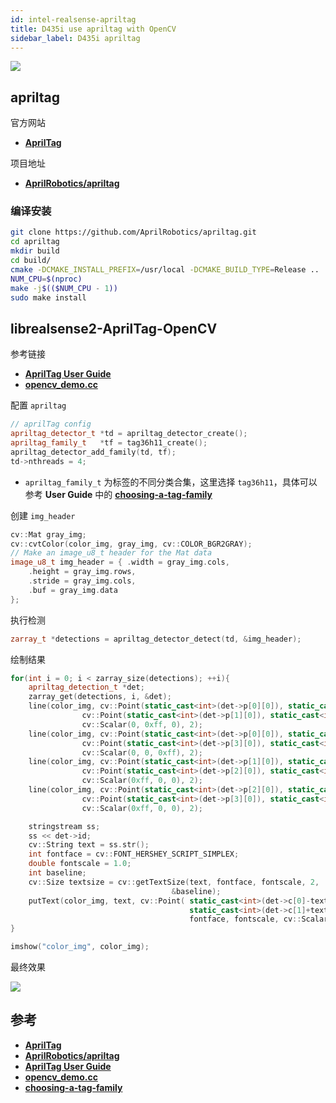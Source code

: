 ```yaml
---
id: intel-realsense-apriltag
title: D435i use apriltag with OpenCV
sidebar_label: D435i apriltag
---
```


![](https://pictures-1304295136.cos.ap-guangzhou.myqcloud.com/screenshot/ubuntu/realsense/realsense-apriltag.png)

## apriltag
官方网站

- **[AprilTag](https://april.eecs.umich.edu/software/apriltag)**

项目地址

- **[AprilRobotics/apriltag](https://github.com/AprilRobotics/apriltag)**

### 编译安装

``` bash
git clone https://github.com/AprilRobotics/apriltag.git
cd apriltag
mkdir build
cd build/
cmake -DCMAKE_INSTALL_PREFIX=/usr/local -DCMAKE_BUILD_TYPE=Release ..
NUM_CPU=$(nproc)
make -j$(($NUM_CPU - 1))
sudo make install
```

## librealsense2-AprilTag-OpenCV

参考链接
- **[AprilTag User Guide](https://github.com/AprilRobotics/apriltag/wiki/AprilTag-User-Guide)**
- **[opencv_demo.cc](https://github.com/AprilRobotics/apriltag/blob/master/example/opencv_demo.cc)**

配置 `apriltag`
``` cpp
// aprilTag config
apriltag_detector_t *td = apriltag_detector_create();
apriltag_family_t   *tf = tag36h11_create();
apriltag_detector_add_family(td, tf);
td->nthreads = 4;
```

- `apriltag_family_t` 为标签的不同分类合集，这里选择 `tag36h11`，具体可以参考 **User Guide** 中的 **[choosing-a-tag-family](https://github.com/AprilRobotics/apriltag/wiki/AprilTag-User-Guide#choosing-a-tag-family)**

创建 `img_header`
``` cpp
cv::Mat gray_img;
cv::cvtColor(color_img, gray_img, cv::COLOR_BGR2GRAY);
// Make an image_u8_t header for the Mat data
image_u8_t img_header = { .width = gray_img.cols,
    .height = gray_img.rows,
    .stride = gray_img.cols,
    .buf = gray_img.data
};
```

执行检测
``` cpp
zarray_t *detections = apriltag_detector_detect(td, &img_header);
```

绘制结果
``` cpp
for(int i = 0; i < zarray_size(detections); ++i){
    apriltag_detection_t *det;
    zarray_get(detections, i, &det);
    line(color_img, cv::Point(static_cast<int>(det->p[0][0]), static_cast<int>(det->p[0][1])),
                cv::Point(static_cast<int>(det->p[1][0]), static_cast<int>(det->p[1][1])),
                cv::Scalar(0, 0xff, 0), 2);
    line(color_img, cv::Point(static_cast<int>(det->p[0][0]), static_cast<int>(det->p[0][1])),
                cv::Point(static_cast<int>(det->p[3][0]), static_cast<int>(det->p[3][1])),
                cv::Scalar(0, 0, 0xff), 2);
    line(color_img, cv::Point(static_cast<int>(det->p[1][0]), static_cast<int>(det->p[1][1])),
                cv::Point(static_cast<int>(det->p[2][0]), static_cast<int>(det->p[2][1])),
                cv::Scalar(0xff, 0, 0), 2);
    line(color_img, cv::Point(static_cast<int>(det->p[2][0]), static_cast<int>(det->p[2][1])),
                cv::Point(static_cast<int>(det->p[3][0]), static_cast<int>(det->p[3][1])),
                cv::Scalar(0xff, 0, 0), 2);

    stringstream ss;
    ss << det->id;
    cv::String text = ss.str();
    int fontface = cv::FONT_HERSHEY_SCRIPT_SIMPLEX;
    double fontscale = 1.0;
    int baseline;
    cv::Size textsize = cv::getTextSize(text, fontface, fontscale, 2,
                                    &baseline);
    putText(color_img, text, cv::Point( static_cast<int>(det->c[0]-textsize.width/2),
                                        static_cast<int>(det->c[1]+textsize.height/2)),
                                        fontface, fontscale, cv::Scalar(0xff, 0x99, 0), 2);
}

imshow("color_img", color_img);
```

最终效果

![](https://pictures-1304295136.cos.ap-guangzhou.myqcloud.com/screenshot/ubuntu/realsense/realsense-apriltag.png)

## 参考

- **[AprilTag](https://april.eecs.umich.edu/software/apriltag)**
- **[AprilRobotics/apriltag](https://github.com/AprilRobotics/apriltag)**
- **[AprilTag User Guide](https://github.com/AprilRobotics/apriltag/wiki/AprilTag-User-Guide)**
- **[opencv_demo.cc](https://github.com/AprilRobotics/apriltag/blob/master/example/opencv_demo.cc)**
- **[choosing-a-tag-family](https://github.com/AprilRobotics/apriltag/wiki/AprilTag-User-Guide#choosing-a-tag-family)**